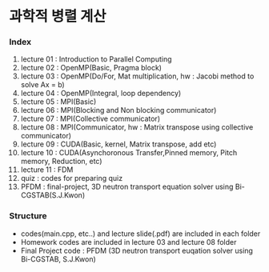 # 과학적 병렬 계산
### Index
1. lecture 01 : Introduction to Parallel Computing
2. lecture 02 : OpenMP(Basic, Pragma block)
3. lecture 03 : OpenMP(Do/For, Mat multiplication, hw : Jacobi method to solve Ax = b)
4. lecture 04 : OpenMP(Integral, loop dependency)
5. lecture 05 : MPI(Basic)
6. lecture 06 : MPI(Blocking and Non blocking communicator)
7. lecture 07 : MPI(Collective communicator)
8. lecture 08 : MPI(Communicator, hw : Matrix transpose using collective communicator)
9. lecture 09 : CUDA(Basic, kernel, Matrix transpose, add etc)
10. lecture 10 : CUDA(Asynchoronous Transfer,Pinned memory, Pitch memory, Reduction, etc)
11. lecture 11 : FDM
12. quiz : codes for preparing quiz
13. PFDM : final-project, 3D neutron transport equation solver using Bi-CGSTAB(S.J.Kwon)

### Structure
- codes(main.cpp, etc..) and lecture slide(.pdf) are included in each folder
- Homework codes are included in lecture 03 and lecture 08 folder
- Final Project code : PFDM (3D neutron transport euqation solver using Bi-CGSTAB, S.J.Kwon)